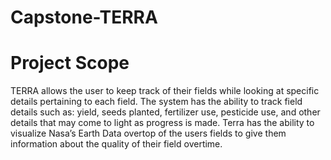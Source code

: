 # Capstone-TERRA

# Project Scope

TERRA allows the user to keep track of their fields while looking at specific details pertaining to each field. The system has the ability to track field details such as: yield, seeds planted, fertilizer use, pesticide use, and other details that may come to light as progress is made. Terra has the ability to visualize Nasa’s Earth Data overtop of the users fields to give them information about the quality of their field overtime.
